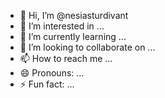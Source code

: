 - 👋 Hi, I’m @nesiasturdivant
- 👀 I’m interested in ...
- 🌱 I’m currently learning ...
- 💞️ I’m looking to collaborate on ...
- 📫 How to reach me ...
- 😄 Pronouns: ...
- ⚡ Fun fact: ...

<!---
nesiasturdivant/nesiasturdivant is a ✨ special ✨ repository because its `README.md` (this file) appears on your GitHub profile.
You can click the Preview link to take a look at your changes.
--->
